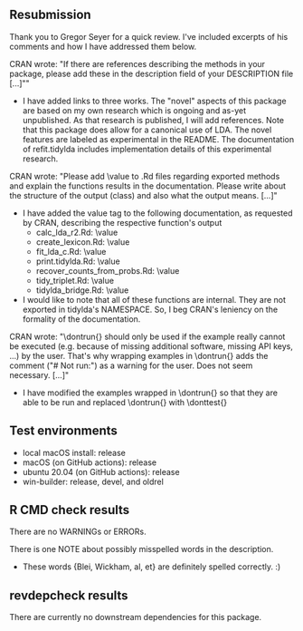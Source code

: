 ## Resubmission
Thank you to Gregor Seyer for a quick review. I've included excerpts of his
comments and how I have addressed them below.

CRAN wrote: "If there are references describing the methods in your package, please
add these in the description field of your DESCRIPTION file [...]""

* I have added links to three works. The "novel" aspects of this package are
  based on my own research which is ongoing and as-yet unpublished. As that
  research is published, I will add references. Note that this package does
  allow for a canonical use of LDA. The novel features are labeled as
  experimental in the README. The documentation of refit.tidylda includes
  implementation details of this experimental research.
  
CRAN wrote: "Please add \\value to .Rd files regarding exported methods and explain
the functions results in the documentation. Please write about the
structure of the output (class) and also what the output means. [...]"

* I have added the value tag to the following documentation, as requested by
  CRAN, describing the respective function's output
  - calc_lda_r2.Rd: \value
  - create_lexicon.Rd: \value
  - fit_lda_c.Rd: \value
  - print.tidylda.Rd: \value
  - recover_counts_from_probs.Rd: \value
  - tidy_triplet.Rd: \value
  - tidylda_bridge.Rd: \value
* I would like to note that all of these functions are internal. They are not
  exported in tidylda's NAMESPACE. So, I beg CRAN's leniency on the
  formality of the documentation.
  
CRAN wrote: "\\dontrun{} should only be used if the example really cannot be executed
(e.g. because of missing additional software, missing API keys, ...) by
the user. That's why wrapping examples in \\dontrun{} adds the comment
("# Not run:") as a warning for the user. Does not seem necessary. [...]"

* I have modified the examples wrapped in \\dontrun{} so that they are able to
  be run and replaced \\dontrun{} with \\donttest{}

## Test environments
* local macOS install: release
* macOS (on GitHub actions): release
* ubuntu 20.04 (on GitHub actions): release
* win-builder: release, devel, and oldrel

## R CMD check results
There are no WARNINGs or ERRORs.

There is one NOTE about possibly misspelled words in the description. 

* These words {Blei, Wickham, al, et} are definitely spelled correctly. :)

## revdepcheck results
There are currently no downstream dependencies for this package.